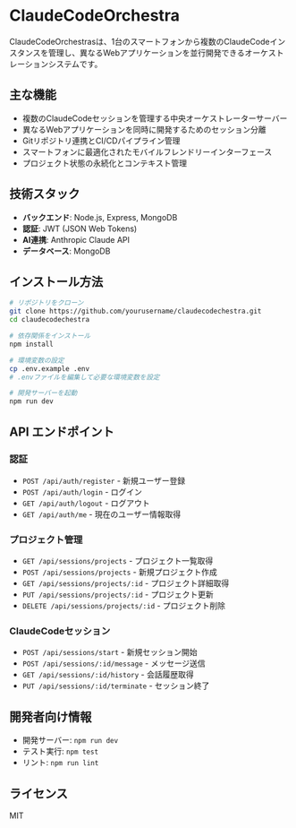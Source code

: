 # ClaudeCodeOrchestra

ClaudeCodeOrchestrasは、1台のスマートフォンから複数のClaudeCodeインスタンスを管理し、異なるWebアプリケーションを並行開発できるオーケストレーションシステムです。

## 主な機能

- 複数のClaudeCodeセッションを管理する中央オーケストレーターサーバー
- 異なるWebアプリケーションを同時に開発するためのセッション分離
- Gitリポジトリ連携とCI/CDパイプライン管理
- スマートフォンに最適化されたモバイルフレンドリーインターフェース
- プロジェクト状態の永続化とコンテキスト管理

## 技術スタック

- **バックエンド**: Node.js, Express, MongoDB
- **認証**: JWT (JSON Web Tokens)
- **AI連携**: Anthropic Claude API
- **データベース**: MongoDB

## インストール方法

```bash
# リポジトリをクローン
git clone https://github.com/yourusername/claudecodechestra.git
cd claudecodechestra

# 依存関係をインストール
npm install

# 環境変数の設定
cp .env.example .env
# .envファイルを編集して必要な環境変数を設定

# 開発サーバーを起動
npm run dev
```

## API エンドポイント

### 認証

- `POST /api/auth/register` - 新規ユーザー登録
- `POST /api/auth/login` - ログイン
- `GET /api/auth/logout` - ログアウト
- `GET /api/auth/me` - 現在のユーザー情報取得

### プロジェクト管理

- `GET /api/sessions/projects` - プロジェクト一覧取得
- `POST /api/sessions/projects` - 新規プロジェクト作成
- `GET /api/sessions/projects/:id` - プロジェクト詳細取得
- `PUT /api/sessions/projects/:id` - プロジェクト更新
- `DELETE /api/sessions/projects/:id` - プロジェクト削除

### ClaudeCodeセッション

- `POST /api/sessions/start` - 新規セッション開始
- `POST /api/sessions/:id/message` - メッセージ送信
- `GET /api/sessions/:id/history` - 会話履歴取得
- `PUT /api/sessions/:id/terminate` - セッション終了

## 開発者向け情報

- 開発サーバー: `npm run dev`
- テスト実行: `npm test`
- リント: `npm run lint`

## ライセンス

MIT